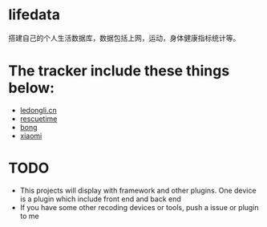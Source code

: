 lifedata
========

搭建自己的个人生活数据库，数据包括上网，运动，身体健康指标统计等。

# The tracker include these things below:
- [ledongli.cn](ledongli.cn)
- [rescuetime](https://www.rescuetime.com/developers)
- [bong](http://www.bong.cn/)
- [xiaomi](http://www.mi.com/shouhuan)

# TODO
- This projects will display with framework and other plugins. One device is a plugin which include front end and back end
- If you have some other recoding devices or tools, push a issue or plugin to me